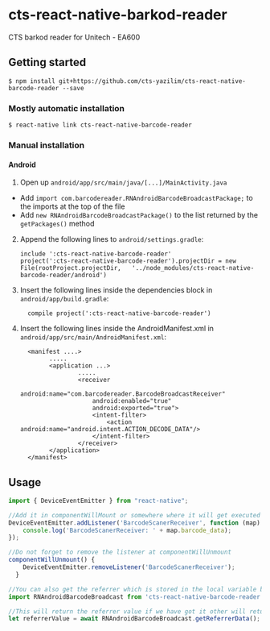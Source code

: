 # cts-react-native-barkod-reader
CTS barkod reader for Unitech - EA600

## Getting started

`$ npm install git+https://github.com/cts-yazilim/cts-react-native-barcode-reader --save`

### Mostly automatic installation

`$ react-native link cts-react-native-barcode-reader`

### Manual installation


#### Android

1. Open up `android/app/src/main/java/[...]/MainActivity.java`
  - Add `import com.barcodereader.RNAndroidBarcodeBroadcastPackage;` to the imports at the top of the file
  - Add `new RNAndroidBarcodeBroadcastPackage()` to the list returned by the `getPackages()` method
2. Append the following lines to `android/settings.gradle`:
  	```
  	include ':cts-react-native-barcode-reader'
  	project(':cts-react-native-barcode-reader').projectDir = new File(rootProject.projectDir, 	'../node_modules/cts-react-native-barcode-reader/android')
  	```
3. Insert the following lines inside the dependencies block in `android/app/build.gradle`:
  	```
      compile project(':cts-react-native-barcode-reader')
  	```
4. Insert the following lines inside the AndroidManifest.xml in `android/app/src/main/AndroidManifest.xml`:
  	```
	  <manifest ....>
	  		.....
			<application ...>
					.....
			        <receiver
						android:name="com.barcodereader.BarcodeBroadcastReceiver"
						android:enabled="true"
						android:exported="true">
						<intent-filter>
							<action android:name="android.intent.ACTION_DECODE_DATA"/>
						</intent-filter>
        			</receiver>
   			</application>
      </manifest>
  	```

## Usage
```javascript
import { DeviceEventEmitter } from "react-native";

//Add it in componentWillMount or somewhere where it will get executed at the start of app 
DeviceEventEmitter.addListener('BarcodeScanerReceiver', function (map) {
    console.log('BarcodeScanerReceiver: ' + map.barcode_data);
});

//Do not forget to remove the listener at componentWillUnmount 
componentWillUnmount() {
    DeviceEventEmitter.removeListener('BarcodeScanerReceiver'); 
  }

//You can also get the referrer which is stored in the local variable by
import RNAndroidBarcodeBroadcast from 'cts-react-native-barcode-reader'; 

//This will return the referrer value if we have got it other will return "NOT AVAILABLE"
let referrerValue = await RNAndroidBarcodeBroadcast.getReferrerData();

```
  
